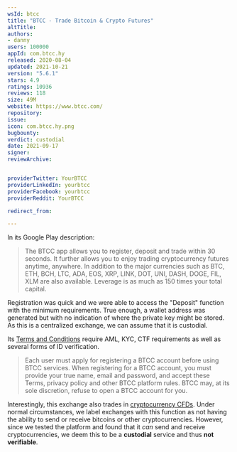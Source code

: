 ```yaml
---
wsId: btcc
title: "BTCC - Trade Bitcoin & Crypto Futures"
altTitle: 
authors:
- danny
users: 100000
appId: com.btcc.hy
released: 2020-08-04
updated: 2021-10-21
version: "5.6.1"
stars: 4.9
ratings: 10936
reviews: 118
size: 49M
website: https://www.btcc.com/
repository: 
issue: 
icon: com.btcc.hy.png
bugbounty: 
verdict: custodial
date: 2021-09-17
signer: 
reviewArchive:


providerTwitter: YourBTCC
providerLinkedIn: yourbtcc
providerFacebook: yourbtcc
providerReddit: YourBTCC

redirect_from:

---
```



In its Google Play description:

>The BTCC app allows you to register, deposit and trade within 30 seconds. It further allows you to enjoy trading cryptocurrency futures anytime, anywhere.
In addition to the major currencies such as BTC, ETH, BCH, LTC, ADA, EOS, XRP,
LINK, DOT, UNI, DASH, DOGE, FIL, XLM are also available. Leverage is as much as 150 times your total capital.

Registration was quick and we were able to access the "Deposit" function with the minimum requirements. True enough, a wallet address was generated but with no indication of where the private key might be stored. As this is a centralized exchange, we can assume that it is custodial.

Its [Terms and Conditions](https://www.btcc.com/detail/142638.html) require AML, KYC, CTF requirements as well as several forms of ID verification. 

>Each user must apply for registering a BTCC account before using BTCC services. When registering for a BTCC account, you must provide your true name, email and password, and accept these Terms, privacy policy and other BTCC platform rules. BTCC may, at its sole discretion, refuse to open a BTCC account for you.

Interestingly, this exchange also trades in [cryptocurrency CFDs](https://www.btcc.com/blog/trade-cryptocurrency-with-cfds/). Under normal circumstances, we label exchanges with this function as not having the ability to send or receive bitcoins or other cryptocurrencies. However, since we tested the platform and found that it *can* send and receive cryptocurrencies, we deem this to be a **custodial** service and thus **not verifiable**.
